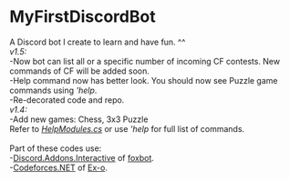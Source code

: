 # MyFirstDiscordBot
A Discord bot I create to learn and have fun. ^^\
*v1.5:*\
-Now bot can list all or a specific number of incoming CF contests. New commands of CF will be added soon.\
-Help command now has better look. You should now see Puzzle game commands using *'help*.\
-Re-decorated code and repo.\
*v1.4:*\
-Add new games: Chess, 3x3 Puzzle\
Refer to *[HelpModules.cs](https://github.com/SxweetLollipop/MyFirstDiscordBot/blob/master/2nd/Commands/BasicCommands/HelpModules.cs)* or use *'help* for full list of commands.\
\
Part of these codes use:\
-[Discord.Addons.Interactive](https://github.com/foxbot/Discord.Addons.Interactive) of [foxbot](https://github.com/foxbot).\
-[Codeforces.NET](https://github.com/Ex-o/Codeforces.NET) of [Ex-o](https://github.com/Ex-o).
